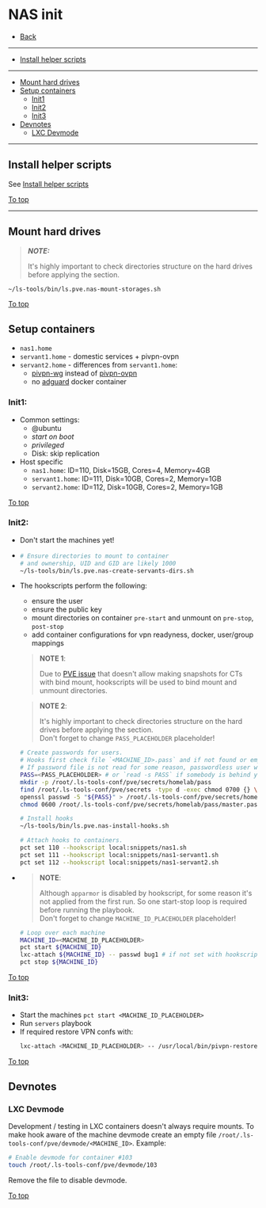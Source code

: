 # <a id="top"></a> NAS init

* [Back](readme.md)
---
* [Install helper scripts](#install-helper-scripts)
---
* [Mount hard drives](#mount-hard-drives)
* [Setup containers](#setup-containers)
  * [Init1](#setup-containers-init1)
  * [Init2](#setup-containers-init2)
  * [Init3](#setup-containers-init3)
* [Devnotes](#devnotes)
  * [LXC Devmode](#devnotes-lxc-devmode)
---

## Install helper scripts

See [Install helper scripts](../readme.md#pre-setup-install-helper-scripts)

[To top]

---

## Mount hard drives

> **_NOTE:_**
>
> It's highly important to check directories structure on the hard drives before applying the section.  

```sh
~/ls-tools/bin/ls.pve.nas-mount-storages.sh
```

[To top]

## Setup containers

* `nas1.home`
* `servant1.home` - domestic services + pivpn-ovpn
* `servant2.home` - differences from `servant1.home`:
  * [pivpn-wg](https://docs.pivpn.io/wireguard/) instead of [pivpn-ovpn](https://docs.pivpn.io/openvpn/)
  * no [adguard](https://hub.docker.com/r/adguard/adguardhome) docker container

### <a id="setup-containers-init1"></a> Init1:
* Common settings:
  * @ubuntu
  * _start on boot_
  * _privileged_
  * Disk: skip replication
* Host specific
  * `nas1.home`: ID=110, Disk=15GB, Cores=4, Memory=4GB
  * `servant1.home`: ID=111, Disk=10GB, Cores=2, Memory=1GB
  * `servant2.home`: ID=112, Disk=10GB, Cores=2, Memory=1GB

[To top]

### <a id="setup-containers-init2"></a> Init2:

* Don't start the machines yet!
* ```sh
  # Ensure directories to mount to container
  # and ownership, UID and GID are likely 1000
  ~/ls-tools/bin/ls.pve.nas-create-servants-dirs.sh
  ```
* The hookscripts perform the following:
  * ensure the user
  * ensure the public key
  * mount directories on container `pre-start` and unmount on `pre-stop`, `post-stop`
  * add container configurations for vpn readyness, docker, user/group mappings

  > **NOTE 1**:
  >
  > Due to [PVE issue](https://bugzilla.proxmox.com/show_bug.cgi?id=1007) that doesn't allow making snapshots for CTs with bind mount, hookscripts will be used to bind mount and unmount directories.

  > **NOTE 2**:
  >
  > It's highly important to check directories structure on the hard drives before applying the section.  
  > Don't forget to change `PASS_PLACEHOLDER` placeholder!

  ```sh
  # Create passwords for users.
  # Hooks first check file `<MACHINE_ID>.pass` and if not found or empty tries `master.pass`.
  # If password file is not read for some reason, passwordless user will be created.
  PASS=<PASS_PLACEHOLDER> # or `read -s PASS` if somebody is behind you shoulder
  mkdir -p /root/.ls-tools-conf/pve/secrets/homelab/pass
  find /root/.ls-tools-conf/pve/secrets -type d -exec chmod 0700 {} \;
  openssl passwd -5 "${PASS}" > /root/.ls-tools-conf/pve/secrets/homelab/pass/master.pass
  chmod 0600 /root/.ls-tools-conf/pve/secrets/homelab/pass/master.pass
  ```

  ```sh
  # Install hooks
  ~/ls-tools/bin/ls.pve.nas-install-hooks.sh
  ```

  ```sh
  # Attach hooks to containers.
  pct set 110 --hookscript local:snippets/nas1.sh
  pct set 111 --hookscript local:snippets/nas1-servant1.sh
  pct set 112 --hookscript local:snippets/nas1-servant2.sh
  ```
* > **NOTE**:
  >
  > Although `apparmor` is disabled by hookscript, for some reason it's not applied from the first run. So one start-stop loop is required before running the playbook.  
  > Don't forget to change `MACHINE_ID_PLACEHOLDER` placeholder!
  ```sh
  # Loop over each machine
  MACHINE_ID=<MACHINE_ID_PLACEHOLDER>
  pct start ${MACHINE_ID}
  lxc-attach ${MACHINE_ID} -- passwd bug1 # if not set with hookscript
  pct stop ${MACHINE_ID}
  ```

[To top]

### <a id="setup-containers-init3"></a> Init3:
* Start the machines `pct start <MACHINE_ID_PLACEHOLDER>`
* Run `servers` playbook
* If required restore VPN confs with:
  ```sh
  lxc-attach <MACHINE_ID_PLACEHOLDER> -- /usr/local/bin/pivpn-restore.sh <GUEST_PATH_TO_BAK_PLACEHOLDER>
  ```

[To top]

## Devnotes

### <a id="devnotes-lxc-devmode"></a> LXC Devmode

Development / testing in LXC containers doesn't always require mounts. To make hook aware of the machine devmode create an empty file `/root/.ls-tools-conf/pve/devmode/<MACHINE_ID>`. Example:
```sh
# Enable devmode for container #103
touch /root/.ls-tools-conf/pve/devmode/103
```

Remove the file to disable devmode.

[To top]

[To top]: #top
